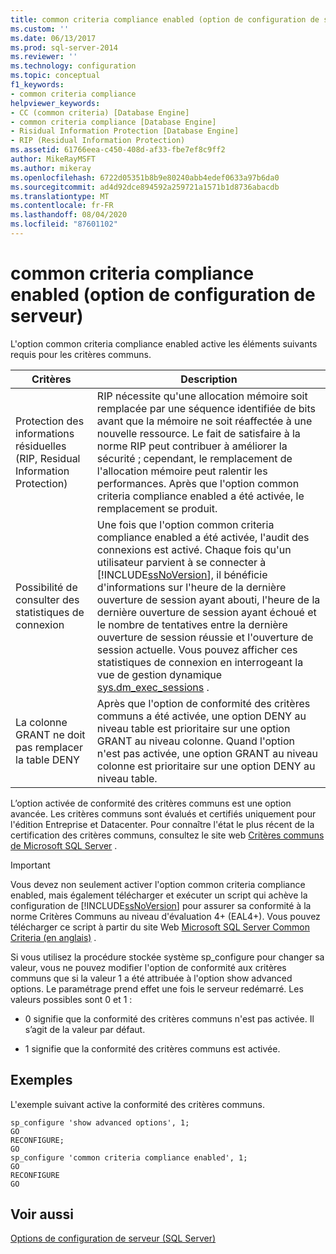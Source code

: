 ```yaml
---
title: common criteria compliance enabled (option de configuration de serveur) | Microsoft Docs
ms.custom: ''
ms.date: 06/13/2017
ms.prod: sql-server-2014
ms.reviewer: ''
ms.technology: configuration
ms.topic: conceptual
f1_keywords:
- common criteria compliance
helpviewer_keywords:
- CC (common criteria) [Database Engine]
- common criteria compliance [Database Engine]
- Risidual Information Protection [Database Engine]
- RIP (Residual Information Protection)
ms.assetid: 61766eea-c450-408d-af33-fbe7ef8c9ff2
author: MikeRayMSFT
ms.author: mikeray
ms.openlocfilehash: 6722d05351b8b9e80240abb4edef0633a97b6da0
ms.sourcegitcommit: ad4d92dce894592a259721a1571b1d8736abacdb
ms.translationtype: MT
ms.contentlocale: fr-FR
ms.lasthandoff: 08/04/2020
ms.locfileid: "87601102"
---
```

# <a name="common-criteria-compliance-enabled-server-configuration-option"></a>common criteria compliance enabled (option de configuration de serveur)
  L'option common criteria compliance enabled active les éléments suivants requis pour les critères communs.  
  
|Critères|Description|  
|--------------|-----------------|  
|Protection des informations résiduelles (RIP, Residual Information Protection)|RIP nécessite qu'une allocation mémoire soit remplacée par une séquence identifiée de bits avant que la mémoire ne soit réaffectée à une nouvelle ressource. Le fait de satisfaire à la norme RIP peut contribuer à améliorer la sécurité ; cependant, le remplacement de l'allocation mémoire peut ralentir les performances. Après que l'option common criteria compliance enabled a été activée, le remplacement se produit.|  
|Possibilité de consulter des statistiques de connexion|Une fois que l'option common criteria compliance enabled a été activée, l'audit des connexions est activé. Chaque fois qu'un utilisateur parvient à se connecter à [!INCLUDE[ssNoVersion](../../includes/ssnoversion-md.md)], il bénéficie d'informations sur l'heure de la dernière ouverture de session ayant abouti, l'heure de la dernière ouverture de session ayant échoué et le nombre de tentatives entre la dernière ouverture de session réussie et l'ouverture de session actuelle. Vous pouvez afficher ces statistiques de connexion en interrogeant la vue de gestion dynamique [sys.dm_exec_sessions](/sql/relational-databases/system-dynamic-management-views/sys-dm-exec-sessions-transact-sql) .|  
|La colonne GRANT ne doit pas remplacer la table DENY|Après que l'option de conformité des critères communs a été activée, une option DENY au niveau table est prioritaire sur une option GRANT au niveau colonne. Quand l'option n'est pas activée, une option GRANT au niveau colonne est prioritaire sur une option DENY au niveau table.|  
  
 L’option activée de conformité des critères communs est une option avancée. Les critères communs sont évalués et certifiés uniquement pour l'édition Entreprise et Datacenter. Pour connaître l'état le plus récent de la certification des critères communs, consultez le site web [Critères communs de Microsoft SQL Server](https://go.microsoft.com/fwlink/?LinkId=616319) .  
  
> [!IMPORTANT]  
>  Vous devez non seulement activer l'option common criteria compliance enabled, mais également télécharger et exécuter un script qui achève la configuration de [!INCLUDE[ssNoVersion](../../includes/ssnoversion-md.md)] pour assurer sa conformité à la norme Critères Communs au niveau d'évaluation 4+ (EAL4+). Vous pouvez télécharger ce script à partir du site Web [Microsoft SQL Server Common Criteria (en anglais)](https://go.microsoft.com/fwlink/?LinkId=616319) .  
  
 Si vous utilisez la procédure stockée système sp_configure pour changer sa valeur, vous ne pouvez modifier l'option de conformité aux critères communs que si la valeur 1 a été attribuée à l'option show advanced options. Le paramétrage prend effet une fois le serveur redémarré. Les valeurs possibles sont 0 et 1 :  
  
-   0 signifie que la conformité des critères communs n'est pas activée. Il s’agit de la valeur par défaut.  
  
-   1 signifie que la conformité des critères communs est activée.  
  
## <a name="examples"></a>Exemples  
 L'exemple suivant active la conformité des critères communs.  
  
```  
sp_configure 'show advanced options', 1;  
GO  
RECONFIGURE;  
GO  
sp_configure 'common criteria compliance enabled', 1;  
GO  
RECONFIGURE  
GO  
```  
  
## <a name="see-also"></a>Voir aussi  
 [Options de configuration de serveur &#40;SQL Server&#41;](server-configuration-options-sql-server.md)  
  
  
